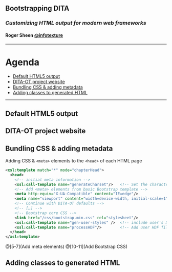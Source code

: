 ## Bootstrapping DITA

### _Customizing HTML output for modern web frameworks_

#### Roger Sheen [@infotexture](https://twitter.com/infotexture)

---

<i class="fa fa-sitemap fa-5x pull-right muted"></i>

# Agenda

<!-- 
Web developers often use CSS frameworks, HTML5 boilerplate or component libraries like Bootstrap or Foundation to quickly build robust, responsive sites. With custom HTML plug-ins, DITA-OT can be extended to produce HTML5 output that makes use of these common templates so that generated documents can build on existing front-end solutions.

This talk will outline the process, using the DITA-OT project website at dita-ot.org as an example.
-->

<!-- MarkdownTOC autolink="true" bracket="round" depth="1" -->

- [Default HTML5 output](#default-html5-output)
- [DITA-OT project website](#dita-ot-project-website)
- [Bundling CSS & adding metadata](#bundling-css--adding-metadata)
- [Adding classes to generated HTML](#adding-classes-to-generated-html)

<!-- /MarkdownTOC -->

---

## Default HTML5 output

## DITA-OT project website

## Bundling CSS & adding metadata

Adding CSS & `<meta>` elements to the `<head>` of each HTML page

```xml
<xsl:template match="*" mode="chapterHead">
  <head>
    <!-- initial meta information -->
    <xsl:call-template name="generateCharset"/>   <!-- Set the character set to UTF-8 -->
    <!-- Add <meta> elements from basic Bootstrap template -->
    <meta http-equiv="X-UA-Compatible" content="IE=edge"/>
    <meta name="viewport" content="width=device-width, initial-scale=1"/>
    <!-- Continue with DITA-OT defaults -->
    <!-- […] -->
    <!-- Bootstrap core CSS -->
    <link href="/css/bootstrap.min.css" rel="stylesheet"/>
    <xsl:call-template name="gen-user-styles" />  <!-- include user's XSL style element and content here -->
    <xsl:call-template name="processHDF"/>        <!-- Add user HDF file, if specified -->
  </head>
</xsl:template>
```
@[5-7](Add meta elements)
@[10-11](Add Bootstrap CSS)

## Adding classes to generated HTML


